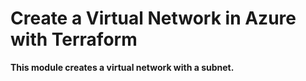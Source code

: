 # Create a Virtual Network in Azure with Terraform

**This module creates a virtual network with a subnet.**



